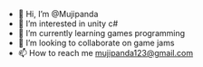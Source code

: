 - 👋 Hi, I’m @Mujipanda
- 👀 I’m interested in unity c#
- 🌱 I’m currently learning games programming
- 💞️ I’m looking to collaborate on game jams
- 📫 How to reach me mujipanda123@gmail.com

<!---
Mujipanda/Mujipanda is a ✨ special ✨ repository because its `README.md` (this file) appears on your GitHub profile.
You can click the Preview link to take a look at your changes.
--->
